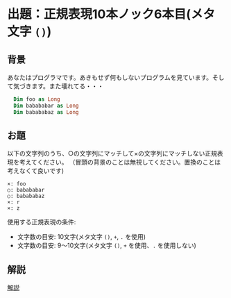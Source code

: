 # 出題：正規表現10本ノック6本目(メタ文字 `()`)

## 背景

あなたはプログラマです。あきもせず何もしないプログラムを見ています。そして気づきます。また壊れてる・・・

```vb
  Dim foo as Long
  Dim babababar as Long
  Dim babababaz as Long
```

## お題
以下の文字列のうち、○の文字列にマッチして×の文字列にマッチしない正規表現を考えてください。
（冒頭の背景のことは無視してください。置換のことは考えなくて良いです)

    ×: foo
    ○: babababar
    ○: babababaz
    ×: r
    ×: z

使用する正規表現の条件:
  * 文字数の目安: 10文字(メタ文字 `()`, `+`, `.` を使用)   <!-- (ba)+. -->
  * 文字数の目安: 9〜10文字(メタ文字 `()`, `+` を使用、`.` を使用しない)   <!-- (ba)+[rz] まては、(ba)+(r|z) -->

## 解説

[解説](knock006_ans.md)
